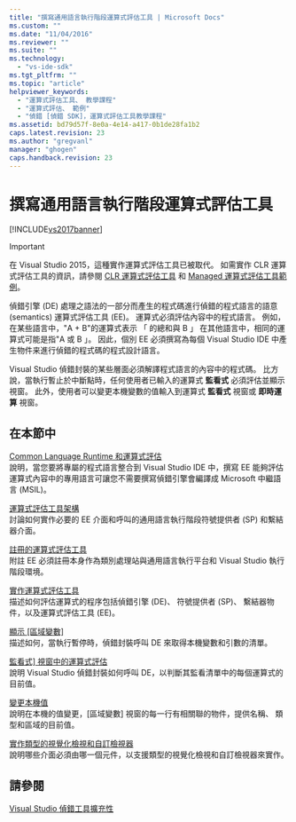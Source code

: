 ```yaml
---
title: "撰寫通用語言執行階段運算式評估工具 | Microsoft Docs"
ms.custom: ""
ms.date: "11/04/2016"
ms.reviewer: ""
ms.suite: ""
ms.technology: 
  - "vs-ide-sdk"
ms.tgt_pltfrm: ""
ms.topic: "article"
helpviewer_keywords: 
  - "運算式評估工具、 教學課程"
  - "運算式評估、 範例"
  - "偵錯 [偵錯 SDK]，運算式評估工具教學課程"
ms.assetid: bd79d57f-8e0a-4e14-a417-0b1de28fa1b2
caps.latest.revision: 23
ms.author: "gregvanl"
manager: "ghogen"
caps.handback.revision: 23
---
```

# 撰寫通用語言執行階段運算式評估工具
[!INCLUDE[vs2017banner](../../code-quality/includes/vs2017banner.md)]

> [!IMPORTANT]
>  在 Visual Studio 2015，這種實作運算式評估工具已被取代。 如需實作 CLR 運算式評估工具的資訊，請參閱 [CLR 運算式評估工具](https://github.com/Microsoft/ConcordExtensibilitySamples/wiki/CLR-Expression-Evaluators) 和 [Managed 運算式評估工具範例](https://github.com/Microsoft/ConcordExtensibilitySamples/wiki/Managed-Expression-Evaluator-Sample)。  
  
 偵錯引擎 \(DE\) 處理之語法的一部分而產生的程式碼進行偵錯的程式語言的語意 \(semantics\) 運算式評估工具 \(EE\)。 運算式必須評估內容中的程式語言。 例如，在某些語言中，"A \+ B"的運算式表示 「 的總和與 B 」 在其他語言中，相同的運算式可能是指"A 或 B 」。 因此，個別 EE 必須撰寫為每個 Visual Studio IDE 中產生物件来進行偵錯的程式碼的程式設計語言。  
  
 Visual Studio 偵錯封裝的某些層面必須解譯程式語言的內容中的程式碼。 比方說，當執行暫止於中斷點時，任何使用者已輸入的運算式 **監看式** 必須評估並顯示視窗。 此外，使用者可以變更本機變數的值輸入到運算式 **監看式** 視窗或 **即時運算** 視窗。  
  
## 在本節中  
 [Common Language Runtime 和運算式評估](../../extensibility/debugger/common-language-runtime-and-expression-evaluation.md)  
 說明，當您要將專屬的程式語言整合到 Visual Studio IDE 中，撰寫 EE 能夠評估運算式內容中的專用語言可讓您不需要撰寫偵錯引擎會編譯成 Microsoft 中繼語言 \(MSIL\)。  
  
 [運算式評估工具架構](../../extensibility/debugger/expression-evaluator-architecture.md)  
 討論如何實作必要的 EE 介面和呼叫的通用語言執行階段符號提供者 \(SP\) 和繫結器介面。  
  
 [註冊的運算式評估工具](../../extensibility/debugger/registering-an-expression-evaluator.md)  
 附註 EE 必須註冊本身作為類別處理站與通用語言執行平台和 Visual Studio 執行階段環境。  
  
 [實作運算式評估工具](../../extensibility/debugger/implementing-an-expression-evaluator.md)  
 描述如何評估運算式的程序包括偵錯引擎 \(DE\)、 符號提供者 \(SP\)、 繫結器物件，以及運算式評估工具 \(EE\)。  
  
 [顯示 \[區域變數\]](../../extensibility/debugger/displaying-locals.md)  
 描述如何，當執行暫停時，偵錯封裝呼叫 DE 來取得本機變數和引數的清單。  
  
 [監看式\] 視窗中的運算式評估](../Topic/Evaluating%20a%20Watch%20Window%20Expression.md)  
 說明 Visual Studio 偵錯封裝如何呼叫 DE，以判斷其監看清單中的每個運算式的目前值。  
  
 [變更本機值](../../extensibility/debugger/changing-the-value-of-a-local.md)  
 說明在本機的值變更，\[區域變數\] 視窗的每一行有相關聯的物件，提供名稱、 類型和區域的目前值。  
  
 [實作類型的視覺化檢視和自訂檢視器](../../extensibility/debugger/implementing-type-visualizers-and-custom-viewers.md)  
 說明哪些介面必須由哪一個元件，以支援類型的視覺化檢視和自訂檢視器來實作。  
  
## 請參閱  
 [Visual Studio 偵錯工具擴充性](../../extensibility/debugger/visual-studio-debugger-extensibility.md)